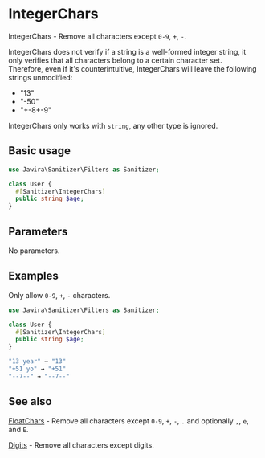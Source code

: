 # IntegerChars

IntegerChars - Remove all characters except `0-9`, `+`, `-`.

IntegerChars does not verify if a string is a well-formed integer string, it
only verifies that all characters belong to a certain character set.<br>
Therefore, even if it's counterintuitive, IntegerChars will leave the following
strings unmodified:

* "13"
* "-50"
* "+-8+-9"

IntegerChars only works with `string`, any other type is ignored.

## Basic usage

```php
use Jawira\Sanitizer\Filters as Sanitizer;

class User {
  #[Sanitizer\IntegerChars]
  public string $age;
}
```

## Parameters

No parameters.

## Examples

Only allow `0-9`, `+`, `-` characters.

```php
use Jawira\Sanitizer\Filters as Sanitizer;

class User {
  #[Sanitizer\IntegerChars]
  public string $age;
}
```

```php
"13 year" → "13"
"+51 yo" → "+51"
"--7--" → "--7--"
```

## See also

[FloatChars](FloatChars.md) - Remove all characters except `0-9`, `+`, `-`, `.`
and optionally `,`, `e`, and `E`.

[Digits](Digits.md) - Remove all characters except digits.

